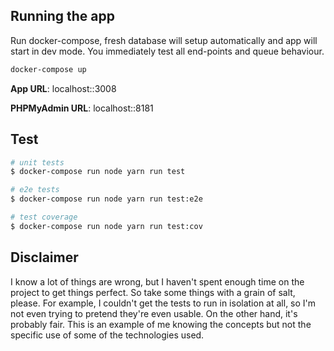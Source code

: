 ## Running the app
Run docker-compose, fresh database will setup automatically and app will start in dev mode. You immediately test all end-points and queue behaviour.

```bash
docker-compose up
```

**App URL**: localhost::3008

**PHPMyAdmin URL**: localhost::8181

## Test

```bash
# unit tests
$ docker-compose run node yarn run test

# e2e tests
$ docker-compose run node yarn run test:e2e

# test coverage
$ docker-compose run node yarn run test:cov
```

## Disclaimer

I know a lot of things are wrong, but I haven't spent enough time on the project to get things perfect. So take some things with a grain of salt, please. For example, I couldn't get the tests to run in isolation at all, so I'm not even trying to pretend they're even usable. On the other hand, it's probably fair. This is an example of me knowing the concepts but not the specific use of some of the technologies used.
